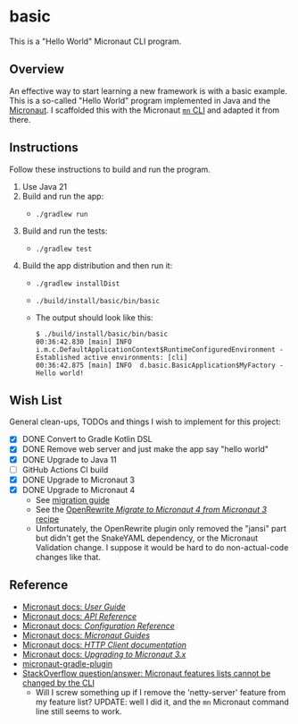 # basic

This is a "Hello World" Micronaut CLI program.


## Overview

An effective way to start learning a new framework is with a basic example. This is a so-called "Hello World" program
implemented in Java and the [Micronaut](https://micronaut.io/). I scaffolded this with the Micronaut [`mn` CLI](https://docs.micronaut.io/latest/guide/index.html#buildCLI)
and adapted it from there.


## Instructions

Follow these instructions to build and run the program.

1. Use Java 21
2. Build and run the app:
   * ```shell
     ./gradlew run
     ```
3. Build and run the tests:
   * ```shell
     ./gradlew test
     ```
4. Build the app distribution and then run it:
   * ```shell
     ./gradlew installDist
     ```
   * ```shell
     ./build/install/basic/bin/basic
     ``` 
   * The output should look like this:
     ```text
     $ ./build/install/basic/bin/basic
     00:36:42.830 [main] INFO  i.m.c.DefaultApplicationContext$RuntimeConfiguredEnvironment - Established active environments: [cli]
     00:36:42.875 [main] INFO  d.basic.BasicApplication$MyFactory - Hello world!
     ```


## Wish List

General clean-ups, TODOs and things I wish to implement for this project:

* [x] DONE Convert to Gradle Kotlin DSL
* [x] DONE Remove web server and just make the app say "hello world"
* [x] DONE Upgrade to Java 11
* [ ] GitHub Actions CI build
* [x] DONE Upgrade to Micronaut 3
* [x] DONE Upgrade to Micronaut 4
   * See [migration guide](https://micronaut.io/2023/05/09/upgrade-to-micronaut-framework-4-0-0/)
   * See the [OpenRewrite *Migrate to Micronaut 4 from Micronaut 3* recipe](https://docs.openrewrite.org/running-recipes/popular-recipe-guides/migrate-to-micronaut-4-from-micronaut-3) 
   * Unfortunately, the OpenRewrite plugin only removed the "jansi" part but didn't get the SnakeYAML dependency, or the
     Micronaut Validation change. I suppose it would be hard to do non-actual-code changes like that.


## Reference

* [Micronaut docs: *User Guide*](https://docs.micronaut.io/latest/guide/)
* [Micronaut docs: *API Reference*](https://docs.micronaut.io/2.3.0/api/index.html)
* [Micronaut docs: *Configuration Reference*](https://docs.micronaut.io/2.3.0/guide/configurationreference.html)
* [Micronaut docs: *Micronaut Guides*](https://guides.micronaut.io/index.html)
* [Micronaut docs: *HTTP Client documentation*](https://docs.micronaut.io/latest/guide/index.html#httpClient)
* [Micronaut docs: *Upgrading to Micronaut 3.x*](https://docs.micronaut.io/latest/guide/#upgrading)
* [micronaut-gradle-plugin](https://github.com/micronaut-projects/micronaut-gradle-plugin)
* [StackOverflow question/answer: Micronaut features lists cannot be changed by the CLI](https://stackoverflow.com/q/53116799)
    * Will I screw something up if I remove the 'netty-server' feature from my feature list? UPDATE: well I did it, and the `mn`
      Micronaut command line still seems to work.

